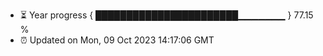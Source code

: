 - ⏳ Year progress { ███████████████████████▁▁▁▁▁▁▁ } 77.15 %
- ⏰ Updated on Mon, 09 Oct 2023 14:17:06 GMT

